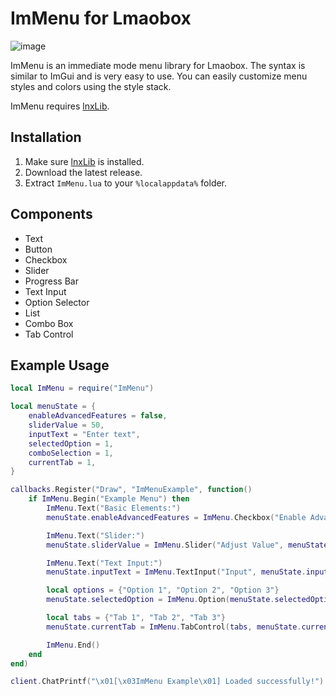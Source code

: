 # ImMenu for Lmaobox

![image](https://github.com/titaniummachine1/Lmaobox-ImMenu/assets/78664175/2c69ef67-e36c-4deb-95b3-195819867215)


ImMenu is an immediate mode menu library for Lmaobox. The syntax is similar to ImGui and is very easy to use. You can easily customize menu styles and colors using the style stack.

ImMenu requires [lnxLib](https://github.com/lnx00/Lmaobox-Library).

## Installation

1. Make sure [lnxLib](https://github.com/lnx00/Lmaobox-Library) is installed.
2. Download the latest release.
3. Extract `ImMenu.lua` to your `%localappdata%` folder.

## Components

- Text
- Button
- Checkbox
- Slider
- Progress Bar
- Text Input
- Option Selector
- List
- Combo Box
- Tab Control

## Example Usage

```lua
local ImMenu = require("ImMenu")

local menuState = {
    enableAdvancedFeatures = false,
    sliderValue = 50,
    inputText = "Enter text",
    selectedOption = 1,
    comboSelection = 1,
    currentTab = 1,
}

callbacks.Register("Draw", "ImMenuExample", function()
    if ImMenu.Begin("Example Menu") then
        ImMenu.Text("Basic Elements:")
        menuState.enableAdvancedFeatures = ImMenu.Checkbox("Enable Advanced Features", menuState.enableAdvancedFeatures)

        ImMenu.Text("Slider:")
        menuState.sliderValue = ImMenu.Slider("Adjust Value", menuState.sliderValue, 0, 100)

        ImMenu.Text("Text Input:")
        menuState.inputText = ImMenu.TextInput("Input", menuState.inputText)

        local options = {"Option 1", "Option 2", "Option 3"}
        menuState.selectedOption = ImMenu.Option(menuState.selectedOption, options)

        local tabs = {"Tab 1", "Tab 2", "Tab 3"}
        menuState.currentTab = ImMenu.TabControl(tabs, menuState.currentTab)

        ImMenu.End()
    end
end)

client.ChatPrintf("\x01[\x03ImMenu Example\x01] Loaded successfully!")
